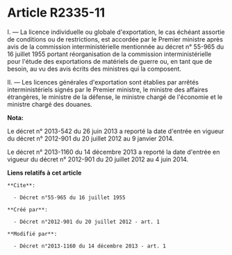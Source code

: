 # Article R2335-11

I. ― La licence individuelle ou globale d'exportation, le cas échéant assortie de conditions ou de restrictions, est accordée
par le Premier ministre après avis de la commission interministérielle mentionnée au décret n° 55-965 du 16 juillet 1955
portant réorganisation de la commission interministérielle pour l'étude des exportations de matériels de guerre ou, en tant
que de besoin, au vu des avis écrits des ministres qui la composent.

II. ― Les licences générales d'exportation sont établies par arrêtés interministériels signés par le Premier ministre, le
ministre des affaires étrangères, le ministre de la défense, le ministre chargé de l'économie et le ministre chargé des
douanes.

**Nota:**

Le décret n° 2013-542 du 26 juin 2013 a reporté la date d'entrée en vigueur du décret n° 2012-901 du 20 juillet 2012 au 9
janvier 2014.

Le décret n° 2013-1160 du 14 décembre 2013 a reporté la date d'entrée en vigueur du décret n° 2012-901 du 20 juillet 2012 au
4 juin 2014.

**Liens relatifs à cet article**

	**Cite**:

	  - Décret n°55-965 du 16 juillet 1955

	**Créé par**:

	  - Décret n°2012-901 du 20 juillet 2012 - art. 1

	**Modifié par**:

	  - Décret n°2013-1160 du 14 décembre 2013 - art. 1
